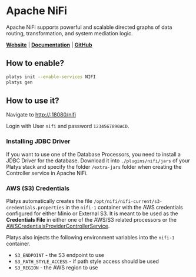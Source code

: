 # Apache NiFi

Apache NiFi supports powerful and scalable directed graphs of data routing, transformation, and system mediation logic.

**[Website](https://nifi.apache.org/)** | **[Documentation](https://nifi.apache.org/docs.html)** | **[GitHub](https://github.com/apache/nifi)**

## How to enable?

```bash
platys init --enable-services NIFI
platys gen
```

## How to use it?

Navigate to <http://:18080/nifi>

Login with User `nifi` and password `1234567890ACD`.


### Installing JDBC Driver

If you want to use one of the Database Processors, you need to install a JDBC Driver for the database. Download it into `./plugins/nifi/jars` of your Platys stack and specify the folder `/extra-jars` folder when creating the Controller service in Apache NiFi.

### AWS (S3) Credentials

Platys automatically creates the file `/opt/nifi/nifi-current/s3-credentials.properties` in the `nifi-1` container with the AWS credentials configured for either Minio or External S3. It is meant to be used as the **Credentials File** in either one of the AWS/S3 related processors or the [AWSCredentialsProviderControllerService](https://nifi.apache.org/docs/nifi-docs/components/org.apache.nifi/nifi-aws-nar/latest/org.apache.nifi.processors.aws.credentials.provider.service.AWSCredentialsProviderControllerService/index.html).

Platys also injects the following environment variables into the `nifi-1` container.

* `S3_ENDPOINT` - the S3 endpoint to use
* `S3_PATH_STYLE_ACCESS` - if path style access should be used
* `S3_REGION` - the AWS region to use
